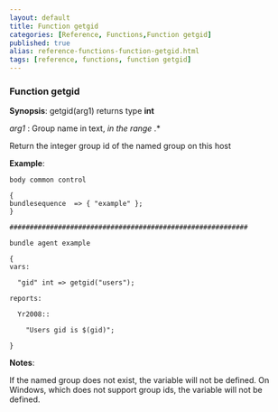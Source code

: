 ```yaml
---
layout: default
title: Function getgid
categories: [Reference, Functions,Function getgid]
published: true
alias: reference-functions-function-getgid.html
tags: [reference, functions, function getgid]
---
```


### Function getgid

**Synopsis**: getgid(arg1) returns type **int**

  
 *arg1* : Group name in text, *in the range* .\*   

Return the integer group id of the named group on this host

**Example**:  
   

```cf3
body common control

{
bundlesequence  => { "example" };
}

###########################################################

bundle agent example

{     
vars:

  "gid" int => getgid("users");

reports:

  Yr2008::

    "Users gid is $(gid)";

}
```

**Notes**:  
   

If the named group does not exist, the variable will not be defined. On
Windows, which does not support group ids, the variable will not be
defined.
